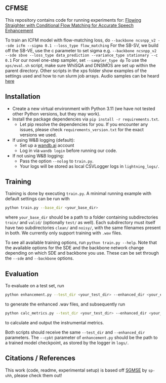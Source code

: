 ## CFMSE
This repository contains code for running experiments for: [Flowing Straighter with Conditional Flow Matching for Accurate Speech Enhancement](https://arxiv.org/abs/2508.20584)

To train an ICFM model with flow-matching loss, do `--backbone ncsnpp_v2 --sde icfm --sigma 0.1 --loss_type flow_matching`
For the SB-SV, we build off the SB-VE, use the c parameter to set sigma e.g. `--backbone ncsnpp_v2 --sde sbve --loss_type data_prediction --variance_type stationary --c 0.1`
For our novel one-step sampler, set `--sampler_type dp`
To use the `xps/eval.sh` script, make sure WhiSQA and DNSMOS are set up within the parent directory. Other scripts in the xps folder show examples of the settings used and how to run slurm job arrays.
Audio samples can be heard [here](https://mattias421.github.io/cfmse/)

## Installation

- Create a new virtual environment with Python 3.11 (we have not tested other Python versions, but they may work).
- Install the package dependencies via `pip install -r requirements.txt`.
  - Let pip resolve the dependencies for you. If you encounter any issues, please check `requirements_version.txt` for the exact versions we used.
- If using W&B logging (default):
    - Set up a [wandb.ai](https://wandb.ai/) account
    - Log in via `wandb login` before running our code.
- If not using W&B logging:
    - Pass the option `--nolog` to `train.py`.
    - Your logs will be stored as local CSVLogger logs in `lightning_logs/`.

## Training

Training is done by executing `train.py`. A minimal running example with default settings can be run with

```bash
python train.py --base_dir <your_base_dir>
```

where `your_base_dir` should be a path to a folder containing subdirectories `train/` and `valid/` (optionally `test/` as well). Each subdirectory must itself have two subdirectories `clean/` and `noisy/`, with the same filenames present in both. We currently only support training with `.wav` files.

To see all available training options, run `python train.py --help`. Note that the available options for the SDE and the backbone network change depending on which SDE and backbone you use. These can be set through the `--sde` and `--backbone` options.

## Evaluation

To evaluate on a test set, run
```bash
python enhancement.py --test_dir <your_test_dir> --enhanced_dir <your_enhanced_dir> --ckpt <path_to_model_checkpoint>
```

to generate the enhanced .wav files, and subsequently run

```bash
python calc_metrics.py --test_dir <your_test_dir> --enhanced_dir <your_enhanced_dir>
```

to calculate and output the instrumental metrics.

Both scripts should receive the same `--test_dir` and `--enhanced_dir` parameters. The `--cpkt` parameter of `enhancement.py` should be the path to a trained model checkpoint, as stored by the logger in `logs/`.



## Citations / References
This work (code, readme, experimental setup) is based off [SGMSE](https://github.com/sp-uhh/sgmse) by `sp-uhh`, please check them out!
